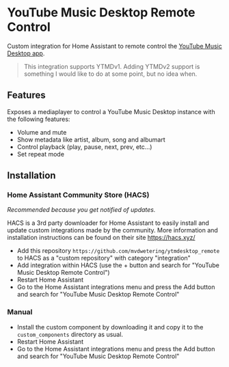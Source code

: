# YouTube Music Desktop Remote Control

Custom integration for Home Assistant to remote control the [YouTube Music Desktop app](https://ytmdesktop.app/).

> This integration supports YTMDv1. Adding YTMDv2 support is something I would like to do at some point, but no idea when.

## Features

Exposes a mediaplayer to control a YouTube Music Desktop instance with the following features:

* Volume and mute
* Show metadata like artist, album, song and albumart
* Control playback (play, pause, next, prev, etc...)
* Set repeat mode

## Installation

### Home Assistant Community Store (HACS)

*Recommended because you get notified of updates.*

HACS is a 3rd party downloader for Home Assistant to easily install and update custom integrations made by the community. More information and installation instructions can be found on their site https://hacs.xyz/

* Add this repository `https://github.com/mvdwetering/ytmdesktop_remote` to HACS as a "custom repository" with category "integration"
* Add integration within HACS (use the + button and search for "YouTube Music Desktop Remote Control")
* Restart Home Assistant
* Go to the Home Assistant integrations menu and press the Add button and search for "YouTube Music Desktop Remote Control"

### Manual

* Install the custom component by downloading it and copy it to the `custom_components` directory as usual.
* Restart Home Assistant
* Go to the Home Assistant integrations menu and press the Add button and search for "YouTube Music Desktop Remote Control"
